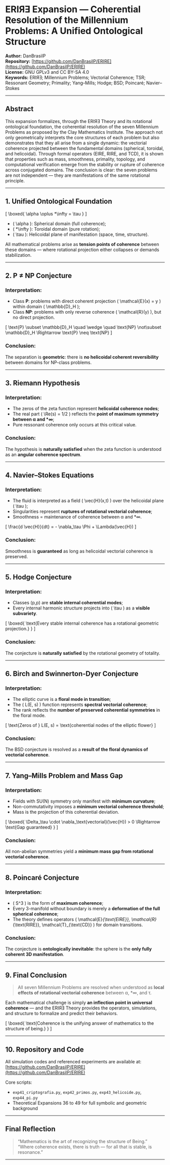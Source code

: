 # ERIЯƎ Expansion — Coherential Resolution of the Millennium Problems: A Unified Ontological Structure

**Author:** DanBrasilP  
**Repository:** [https://github.com/DanBrasilP/ERIRE](https://github.com/DanBrasilP/ERIRE)  
**License:** GNU GPLv3 and CC BY-SA 4.0  
**Keywords:** ERIЯƎ; Millennium Problems; Vectorial Coherence; TSR; Ressonant Geometry; Primality; Yang–Mills; Hodge; BSD; Poincaré; Navier–Stokes

---

## **Abstract**

This expansion formalizes, through the ERIЯƎ Theory and its rotational ontological foundation, the coherential resolution of the seven Millennium Problems as proposed by the Clay Mathematics Institute. The approach not only geometrically interprets the core structures of each problem but also demonstrates that they all arise from a single dynamic: the vectorial coherence projected between the fundamental domains (spherical, toroidal, and helicoidal). Through formal operators (EIRE, RIRE, and TCD), it is shown that properties such as mass, smoothness, primality, topology, and computational verification emerge from the stability or rupture of coherence across conjugated domains. The conclusion is clear: the seven problems are not independent — they are manifestations of the same rotational principle.

---

## **1. Unified Ontological Foundation**

\[
\boxed{
\alpha \oplus *\infty = \tau
}
\]

- \( \alpha \): Spherical domain (full coherence);  
- \( *\infty \): Toroidal domain (pure rotation);  
- \( \tau \): Helicoidal plane of manifestation (space, time, structure).

All mathematical problems arise as **tension points of coherence** between these domains — where rotational projection either collapses or demands stabilization.

---

## **2. P ≠ NP Conjecture**

### Interpretation:

- Class **P**: problems with direct coherent projection \( \mathcal{E}(x) = y \) within domain \( \mathbb{D}_H \);
- Class **NP**: problems with only reverse coherence \( \mathcal{R}(y) \), but no direct projection.

\[
\text{P} \subset \mathbb{D}_H \quad \wedge \quad \text{NP} \not\subset \mathbb{D}_H \Rightarrow \text{P} \neq \text{NP}
\]

### Conclusion:

The separation is **geometric**: there is **no helicoidal coherent reversibility** between domains for NP-class problems.

---

## **3. Riemann Hypothesis**

### Interpretation:

- The zeros of the zeta function represent **helicoidal coherence nodes**;
- The real part \( \Re(s) = 1/2 \) reflects the **point of maximum symmetry between α and *∞**;
- Pure ressonant coherence only occurs at this critical value.

### Conclusion:

The hypothesis is **naturally satisfied** when the zeta function is understood as an **angular coherence spectrum**.

---

## **4. Navier–Stokes Equations**

### Interpretation:

- The fluid is interpreted as a field \( \vec{H}(x,t) \) over the helicoidal plane \( \tau \);
- Singularities represent **ruptures of rotational vectorial coherence**;
- Smoothness = maintenance of coherence between α and *∞.

\[
\frac{d \vec{H}}{dt} = - \nabla_\tau \Phi + \Lambda(\vec{H})
\]

### Conclusion:

Smoothness is **guaranteed** as long as helicoidal vectorial coherence is preserved.

---

## **5. Hodge Conjecture**

### Interpretation:

- Classes (p,p) are **stable internal coherential modes**;
- Every internal harmonic structure projects into \( \tau \) as a **visible subvariety**.

\[
\boxed{
\text{Every stable internal coherence has a rotational geometric projection.}
}
\]

### Conclusion:

The conjecture is **naturally satisfied** by the rotational geometry of totality.

---

## **6. Birch and Swinnerton-Dyer Conjecture**

### Interpretation:

- The elliptic curve is a **floral mode in transition**;
- The \( L(E, s) \) function represents **spectral vectorial coherence**;
- The rank reflects the **number of preserved coherential symmetries** in the floral mode.

\[
\text{Zeros of } L(E, s) = \text{coherential nodes of the elliptic flower}
\]

### Conclusion:

The BSD conjecture is resolved as a **result of the floral dynamics of vectorial coherence**.

---

## **7. Yang–Mills Problem and Mass Gap**

### Interpretation:

- Fields with SU(N) symmetry only manifest with **minimum curvature**;
- Non-commutativity imposes a **minimum vectorial coherence threshold**;
- Mass is the projection of this coherential deviation.

\[
\boxed{
\Delta_\tau \cdot \nabla_\text{vectorial}(\vec{H}) > 0 \Rightarrow \text{Gap guaranteed}
}
\]

### Conclusion:

All non-abelian symmetries yield a **minimum mass gap from rotational vectorial coherence**.

---

## **8. Poincaré Conjecture**

### Interpretation:

- \( S^3 \) is the form of **maximum coherence**;
- Every 3-manifold without boundary is merely a **deformation of the full spherical coherence**;
- The theory defines operators \( \mathcal{E}_{\text{EIRE}}, \mathcal{R}_{\text{RIRE}}, \mathcal{T}_{\text{CD}} \) for domain transitions.

### Conclusion:

The conjecture is **ontologically inevitable**: the sphere is the **only fully coherent 3D manifestation**.

---

## **9. Final Conclusion**

> All seven Millennium Problems are resolved when understood as **local effects of rotational vectorial coherence** between α, *∞, and τ.

Each mathematical challenge is simply **an inflection point in universal coherence** — and the ERIЯƎ Theory provides the operators, simulations, and structure to formalize and predict their behaviors.

\[
\boxed{
\text{Coherence is the unifying answer of mathematics to the structure of being.}
}
\]

---

## **10. Repository and Code**

All simulation codes and referenced experiments are available at:  
[https://github.com/DanBrasilP/ERIRE](https://github.com/DanBrasilP/ERIRE)

Core scripts:
- `exp41_criptografia.py`, `exp42_primos.py`, `exp43_helicoide.py`, `exp44_pi.py`
- Theoretical Expansions 36 to 49 for full symbolic and geometric background

---

## **Final Reflection**

> “Mathematics is the art of recognizing the structure of Being.”  
> “Where coherence exists, there is truth — for all that is stable, is resonance.”

---
